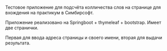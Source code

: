 Тестовое приложение для подсчёта колличества слов на странице для вхождения на практикум в Симбирсофт.

Приложение реализовано на Springboot + thymeleaf + bootstrap. Имеет две странички. 

Первая для ввода адреса страницы и своего имени, вторая для выдачи результата.
